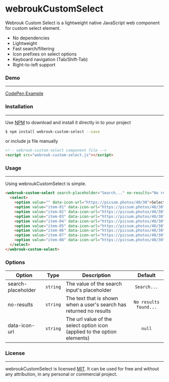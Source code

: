 # webroukCustomSelect

Webrouk Custom Select is a lightweight native JavaScript web component for custom select element.

- No dependencies
- Lightweight
- Fast search/filtering
- Icon prefixes on select options
- Keyboard navigation (Tab/Shift-Tab)
- Right-to-left support

### Demo
---
[CodePen Example](https://codepen.io/muhammad_mabrouk/full/qBVqEmN/)

### Installation
---
Use [NPM](https://www.npmjs.com/package/webrouk-custom-select/) to download and install it directly in to your project

```sh
$ npm install webrouk-custom-select --save
```

or include js file manually

```html
<!-- webrouk-custom-select component file -->
<script src="webrouk-custom-select.js"></script>
```

### Usage
---
Using webroukCustomSelect is simple.

```html
<webrouk-custom-select search-placeholder="Search..." no-results="No results found...">
  <select>
    <option value="" data-icon-url="https://picsum.photos/40/30">Select an option</option>
    <option value="item-01" data-icon-url="https://picsum.photos/40/30">Option item 01</option>
    <option value="item-02" data-icon-url="https://picsum.photos/40/30">Option item 02</option>
    <option value="item-03" data-icon-url="https://picsum.photos/40/30">Option item 03</option>
    <option value="item-04" data-icon-url="https://picsum.photos/40/30">Option item 04</option>
    <option value="item-05" data-icon-url="https://picsum.photos/40/30">Option item 05</option>
    <option value="item-06" data-icon-url="https://picsum.photos/40/30">Option item 06</option>
    <option value="item-07" data-icon-url="https://picsum.photos/40/30">Option item 07</option>
    <option value="item-08" data-icon-url="https://picsum.photos/40/30">Option item 08</option>
  </select>
</webrouk-custom-select>
```

### Options
| Option | Type | Description | Default |
| ----------- |    :----:   | ----------- |    :----:   |
| search-placeholder | `string` | The value of the search input's placeholder | `Search...` |
| no-results | `string` | The text that is shown when a user's search has returned no results | `No results found...` |
| data-icon-url | `string` | The url value of the select option icon (applied to the option elements) | `null` |

### License
-------
webroukCustomSelect is licensed [MIT](https://choosealicense.com/licenses/mit/).
It can be used for free and without any attribution, in any personal or commercial project.
